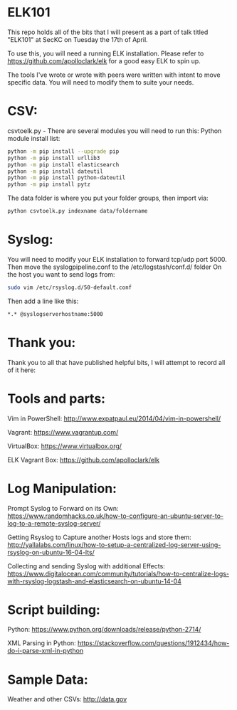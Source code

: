 ELK101
============================

This repo holds all of the bits that I will present as a part of talk titled "ELK101" at SecKC on Tuesday the 17th of April.

To use this, you will need a running ELK installation.
Please refer to https://github.com/apolloclark/elk for a good easy ELK to spin up.

The tools I've wrote or wrote with peers were written with intent to move specific data. You will need to modify them to suite your needs.

CSV:
============================
csvtoelk.py - There are several modules you will need to run this:
Python module install list:
```bash
python -m pip install --upgrade pip
python -m pip install urllib3
python -m pip install elasticsearch
python -m pip install dateutil
python -m pip install python-dateutil
python -m pip install pytz
```
The data folder is where you put your folder groups, then import via:
```bash
python csvtoelk.py indexname data/foldername
```

Syslog:
============================
You will need to modify your ELK installation to forward tcp/udp port 5000.
Then move the syslogpipeline.conf to the /etc/logstash/conf.d/ folder
On the host you want to send logs from:
```bash
sudo vim /etc/rsyslog.d/50-default.conf
```
Then add a line like this:
```bash
*.* @syslogserverhostname:5000
```

Thank you:
============================
Thank you to all that have published helpful bits, I will attempt to record
all of it here:

Tools and parts:
============================

Vim in PowerShell:
http://www.expatpaul.eu/2014/04/vim-in-powershell/

Vagrant:
https://www.vagrantup.com/

VirtualBox:
https://www.virtualbox.org/

ELK Vagrant Box:
https://github.com/apolloclark/elk


Log Manipulation:
=============================

Prompt Syslog to Forward on its Own:
https://www.randomhacks.co.uk/how-to-configure-an-ubuntu-server-to-log-to-a-remote-syslog-server/

Getting Rsyslog to Capture another Hosts logs and store them:
http://yallalabs.com/linux/how-to-setup-a-centralized-log-server-using-rsyslog-on-ubuntu-16-04-lts/

Collecting and sending Syslog with additional Effects:
https://www.digitalocean.com/community/tutorials/how-to-centralize-logs-with-rsyslog-logstash-and-elasticsearch-on-ubuntu-14-04

Script building:
=============================

Python:
https://www.python.org/downloads/release/python-2714/

XML Parsing in Python:
https://stackoverflow.com/questions/1912434/how-do-i-parse-xml-in-python

Sample Data:
=============================

Weather and other CSVs:
http://data.gov

